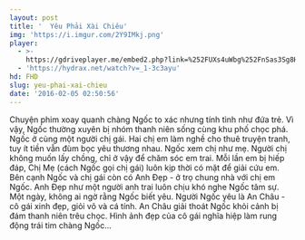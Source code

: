 ```yaml
---
layout: post
title: '  Yêu Phải Xài Chiêu'
img: 'https://i.imgur.com/2Y9IMkj.png'
player:
  - >-
    https://gdriveplayer.me/embed2.php?link=%252FUXs4uWbg%252FnSas3Sg8Ht4QYqHdgVAKBysoKX%252Fsl4wRsUQDXSTMX1KVvUPPJ16Wer1spsQjgcGyElvlBkO%252FAQsLmTwrXhF0Pjunt3razheevACKeoWpCPFzkZm8QAISKrT6fF3vmQ9inu1WKODyvkegztv0XM0inSU%252FSyy2g3SfiztFuEOpv6gsUPquKthQapnun27r%252FEXBUvoSP85eicLb
  - 'https://hydrax.net/watch?v=_1-3c3ayu'
hd: FHD
slug: yeu-phai-xai-chieu
date: '2016-02-05 02:50:56'
---
```

Chuyện phim xoay quanh chàng Ngốc to xác nhưng tính tình như đứa trẻ. Vì vậy, Ngốc thường xuyên bị nhóm thanh niên sống cùng khu phố chọc phá. Ngốc ở cùng một người chị gái. Hai chị em làm nghề cho thuê truyện tranh, tuy ít tiền vẫn đùm bọc yêu thương nhau. Ngốc xem chị như mẹ. Người chị không muốn lấy chồng, chỉ ở vậy để chăm sóc em trai. Mỗi lần em bị hiếp đáp, Chị Mẹ (cách Ngốc gọi chị gái) luôn kịp thời có mặt để giải cứu em. Bên cạnh Ngốc và chị gái còn có Anh Đẹp - ở trọ chung nhà với chị em Ngốc. Anh Đẹp như một người anh trai luôn chịu khó nghe Ngốc tâm sự. Một ngày, không ai ngờ rằng Ngốc biết yêu. Người Ngốc yêu là An Châu - cô gái xinh đẹp, giỏi võ và cá tính. An Châu giải thoát Ngốc khỏi cảnh bị đám thanh niên trêu chọc. Hình ảnh đẹp của cô gái nghĩa hiệp làm rung động trái tim chàng Ngốc...
